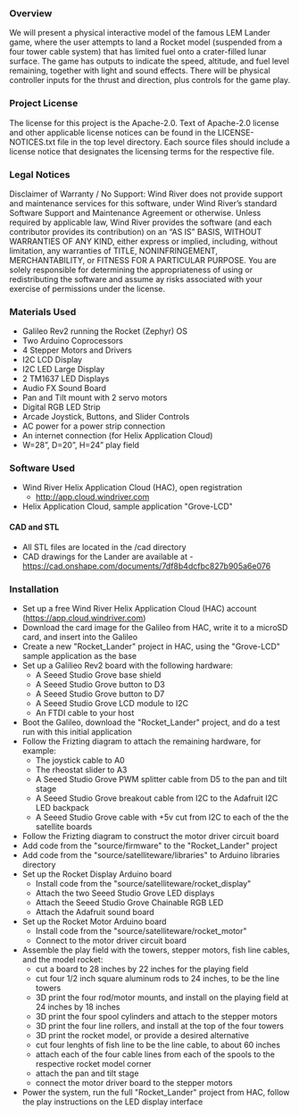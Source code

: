 ### Overview

We will present a physical interactive model of the famous LEM Lander game, where the user attempts to land a Rocket model (suspended from a four tower cable system) that has limited fuel onto a crater-filled lunar surface.  The game has outputs to indicate the speed, altitude, and fuel level remaining, together with light and sound effects. There will be physical controller inputs for the thrust and direction, plus controls for the game play.

### Project License

The license for this project is the Apache-2.0. Text of Apache-2.0 license and other applicable license notices can be found in the LICENSE-NOTICES.txt file in the top level directory. Each source files should include a license notice that designates the licensing terms for the respective file.

### Legal Notices

Disclaimer of Warranty / No Support: Wind River does not provide support and maintenance services for this software, under Wind River’s standard Software Support and Maintenance Agreement or otherwise. Unless required by applicable law, Wind River provides the software (and each contributor provides its contribution) on an “AS IS” BASIS, WITHOUT WARRANTIES OF ANY KIND, either express or implied, including, without limitation, any warranties of TITLE, NONINFRINGEMENT, MERCHANTABILITY, or FITNESS FOR A PARTICULAR PURPOSE. You are solely responsible for determining the appropriateness of using or redistributing the software and assume ay risks associated with your exercise of permissions under the license.

### Materials Used

 * Galileo Rev2 running the Rocket (Zephyr) OS
 * Two Arduino Coprocessors 
 * 4 Stepper Motors and Drivers 
 * I2C LCD Display
 * I2C LED Large Display
 * 2 TM1637 LED Displays
 * Audio FX Sound Board
 * Pan and Tilt mount with 2 servo motors
 * Digital RGB LED Strip
 * Arcade Joystick, Buttons, and Slider Controls
 * AC power for a power strip connection
 * An internet connection (for Helix Application Cloud)
 * W=28”, D=20”, H=24” play field

### Software Used

  * Wind River Helix Application Cloud (HAC), open registration
    * http://app.cloud.windriver.com
  * Helix Application Cloud, sample application "Grove-LCD"

#### CAD and STL

  * All STL files are located in the /cad directory
  * CAD drawings for the Lander are available at - https://cad.onshape.com/documents/7df8b4dcfbc827b905a6e076

### Installation

  * Set up a free Wind River Helix Application Cloud (HAC) account (https://app.cloud.windriver.com)
  * Download the card image for the Galileo from HAC, write it to a microSD card, and insert into the Galileo
  * Create a new "Rocket_Lander" project in HAC, using the "Grove-LCD" sample application as the base
  * Set up a Galilieo Rev2 board with the following hardware:
    * A Seeed Studio Grove base shield
    * A Seeed Studio Grove button to D3
    * A Seeed Studio Grove button to D7
    * A Seeed Studio Grove LCD module to I2C
    * An FTDI cable to your host
  * Boot the Galileo, download the "Rocket_Lander" project, and do a test run with this initial application
  * Follow the Frizting diagram to attach the remaining hardware, for example:
     * The joystick cable to A0
     * The rheostat slider to A3
     * A Seeed Studio Grove PWM splitter cable from D5 to the pan and tilt stage
     * A Seeed Studio Grove breakout cable from I2C to the Adafruit I2C LED backpack
     * A Seeed Studio Grove cable with +5v cut from I2C to each of the the satellite boards
  * Follow the Frizting diagram to construct the motor driver circuit board 
  * Add code from the "source/firmware" to the "Rocket_Lander" project
  * Add code from the "source/satelliteware/libraries" to Arduino libraries directory
  * Set up the Rocket Display Arduino board
    * Install code from the "source/satelliteware/rocket_display"
    * Attach the two Seeed Studio Grove LED displays
    * Attach the Seeed Studio Grove Chainable RGB LED
    * Attach the Adafruit sound board
  * Set up the Rocket Motor Arduino board
    * Install code from the "source/satelliteware/rocket_motor"
    * Connect to the motor driver circuit board
  * Assemble the play field with the towers, stepper motors, fish line cables, and the model rocket:
    * cut a board to 28 inches by 22 inches for the playing field
    * cut four 1/2 inch square aluminum rods to 24 inches, to be the line towers
    * 3D print the four rod/motor mounts, and install on the playing field at 24 inches by 18 inches
    * 3D print the four spool cylinders and attach to the stepper motors
    * 3D print the four line rollers, and install at the top of the four towers
    * 3D print the rocket model, or provide a desired alternative
    * cut four lenghts of fish line to be the line cable, to about 60 inches
    * attach each of the four cable lines from each of the spools to the respective rocket model corner
    * attach the pan and tilt stage
    * connect the motor driver board to the stepper motors
  * Power the system, run the full "Rocket_Lander" project from HAC, follow the play instructions on the LED display interface
